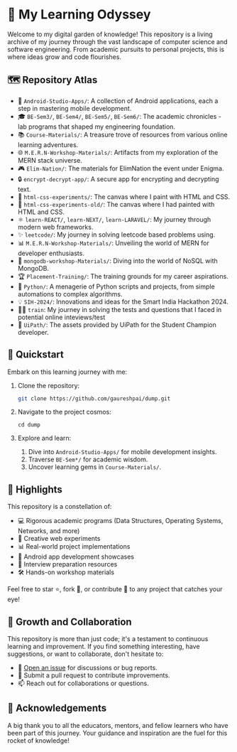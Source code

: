 # 🚀 My Learning Odyssey

Welcome to my digital garden of knowledge! This repository is a living archive of my journey through the vast landscape of computer science and software engineering. From academic pursuits to personal projects, this is where ideas grow and code flourishes.

## 🗺️ Repository Atlas

- 📱 `Android-Studio-Apps/`: A collection of Android applications, each a step in mastering mobile development.
- 🎓 `BE-Sem3/`, `BE-Sem4/`, `BE-Sem5/`, `BE-Sem6/`: The academic chronicles - lab programs that shaped my engineering foundation.
- 📚 `Course-Materials/`: A treasure trove of resources from various online learning adventures.
- 🌐 `M.E.R.N-Workshop-Materials/`: Artifacts from my exploration of the MERN stack universe.
- 🎮 `Elim-Nation/`: The materials for ElimNation the event under Enigma.
- 🔒 `encrypt-decrypt-app/`: A secure app for encrypting and decrypting text.
- 🎨 `html-css-experiments/`: The canvas where I paint with HTML and CSS.
- 🎨 `html-css-experiments-old/`: The canvas where I had painted with HTML and CSS.
- ⚛️ `learn-REACT/`, `learn-NEXT/`, `learn-LARAVEL/`: My journey through modern web frameworks.
- ✨ `leetcode/`: My journey in solving leetcode based problems using.
- 📊 `M.E.R.N-Workshop-Materials/`: Unveiling the world of MERN for developer enthusiasts.
- 🍃 `mongodb-workshop-Materials/`: Diving into the world of NoSQL with MongoDB.
- 🏆 `Placement-Training/`: The training grounds for my career aspirations.
- 🐍 `Python/`: A menagerie of Python scripts and projects, from simple automations to complex algorithms.
- 💡 `SIH-2024/`: Innovations and ideas for the Smart India Hackathon 2024.
- 👨‍💻 `train`: My journey in solving the tests and questions that I faced in potential online inteviews/test
- 🎉 `UiPath/`: The assets provided by UiPath for the Student Champion developer.

## 🚀 Quickstart

Embark on this learning journey with me:

1. Clone the repository:
   ```bash
   git clone https://github.com/gaureshpai/dump.git
    ```

2. Navigate to the project cosmos:
    ```shellscript
    cd dump
    ```

3. Explore and learn:
    1. Dive into `Android-Studio-Apps/` for mobile development insights.
    2. Traverse `BE-Sem*/` for academic wisdom.
    3. Uncover learning gems in `Course-Materials/`.

## 🌟 Highlights

This repository is a constellation of:

- 💻 Rigorous academic programs (Data Structures, Operating Systems, Networks, and more)
- 🌈 Creative web experiments
- 📊 Real-world project implementations
- 📱 Android app development showcases
- 🧠 Interview preparation resources
- 🛠️ Hands-on workshop materials

Feel free to star ⭐, fork 🍴, or contribute 🤝 to any project that catches your eye!

## 🌱 Growth and Collaboration

This repository is more than just code; it's a testament to continuous learning and improvement. If you find something interesting, have suggestions, or want to collaborate, don't hesitate to:

- 🐛 [Open an issue](https://github.com/gaureshpai/dump/issues) for discussions or bug reports.
- 🔀 Submit a pull request to contribute improvements.
- 📫 Reach out for collaborations or questions.


## 🎉 Acknowledgements

A big thank you to all the educators, mentors, and fellow learners who have been part of this journey. Your guidance and inspiration are the fuel for this rocket of knowledge!